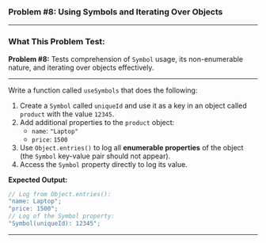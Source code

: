 ### **Problem #8: Using Symbols and Iterating Over Objects**

---

### **What This Problem Test:**

**Problem #8:** Tests comprehension of `Symbol` usage, its non-enumerable nature, and iterating over objects effectively.

---

Write a function called `useSymbols` that does the following:

1. Create a `Symbol` called `uniqueId` and use it as a key in an object called `product` with the value `12345`.
2. Add additional properties to the `product` object:
    - `name`: `"Laptop"`
    - `price`: `1500`
3. Use `Object.entries()` to log all **enumerable properties** of the object (the `Symbol` key-value pair should not appear).
4. Access the `Symbol` property directly to log its value.

**Expected Output:**

```javascript
// Log from Object.entries():
"name: Laptop";
"price: 1500";
// Log of the Symbol property:
"Symbol(uniqueId): 12345";
```

---

